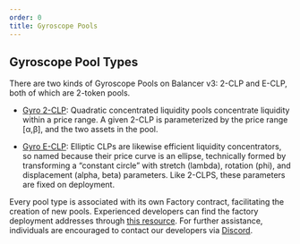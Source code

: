 ```yaml
---
order: 0
title: Gyroscope Pools
---
```


## Gyroscope Pool Types

There are two kinds of Gyroscope Pools on Balancer v3: 2-CLP and E-CLP, both of which are 2-token pools.

- [Gyro 2-CLP](./gyro-2clp.md): Quadratic concentrated liquidity pools concentrate liquidity within a price range. A given 2-CLP is parameterized by the price range [α,β], and the two assets in the pool.

- [Gyro E-CLP](./gyro-eclp.md): Elliptic CLPs are likewise efficient liquidity concentrators, so named because their price curve is an ellipse, technically formed by transforming a “constant circle” with stretch (lambda), rotation (phi), and displacement (alpha, beta) parameters. Like 2-CLPS, these parameters are fixed on deployment.

Every pool type is associated with its own Factory contract, facilitating the creation of new pools. Experienced developers can find the factory deployment addresses through [this resource](../../../developer-reference/contracts/deployment-addresses/mainnet.html). For further assistance, individuals are encouraged to contact our developers via [Discord](https://discord.balancer.fi/).



